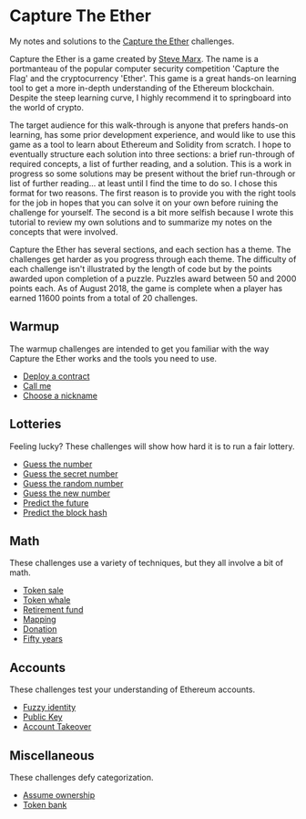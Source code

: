 # Capture The Ether
My notes and solutions to the [Capture the Ether](https://capturetheether.com/challenges/) challenges.

Capture the Ether is a game created by [Steve Marx](http://about.smarx.com/). The name is a portmanteau of the popular computer security competition 'Capture the Flag' and the cryptocurrency 'Ether'. This game is a great hands-on learning tool to get a more in-depth understanding of the Ethereum blockchain. Despite the steep learning curve, I highly recommend it to springboard into the world of crypto.

The target audience for this walk-through is anyone that prefers hands-on learning, has some prior development experience, and would like to use this game as a tool to learn about Ethereum and Solidity from scratch. I hope to eventually structure each solution into three sections: a brief run-through of required concepts, a list of further reading, and a solution. This is a work in progress so some solutions may be present without the brief run-through or list of further reading... at least until I find the time to do so. I chose this format for two reasons. The first reason is to provide you with the right tools for the job in hopes that you can solve it on your own before ruining the challenge for yourself. The second is a bit more selfish because I wrote this tutorial to review my own solutions and to summarize my notes on the concepts that were involved. 

Capture the Ether has several sections, and each section has a theme. The challenges get harder as you progress through each theme. The difficulty of each challenge isn't illustrated by the length of code but by the points awarded upon completion of a puzzle. Puzzles award between 50 and 2000 points each. As of August 2018, the game is complete when a player has earned 11600 points from a total of 20 challenges.

## Warmup
The warmup challenges are intended to get you familiar with the way Capture the Ether works and the tools you need to use.
* [Deploy a contract](https://github.com/neuetral/Capture-The-Ether/blob/master/deploy-contract.md)
* [Call me](https://github.com/neuetral/Capture-The-Ether/blob/master/call-me.md)
* [Choose a nickname](https://github.com/neuetral/Capture-The-Ether/blob/master/choose-nickname.md)

## Lotteries
Feeling lucky? These challenges will show how hard it is to run a fair lottery.

* [Guess the number](https://github.com/neuetral/Capture-The-Ether/blob/master/guess-number.md)
* [Guess the secret number](https://github.com/neuetral/Capture-The-Ether/blob/master/guess-secret.md)
* [Guess the random number]()
* [Guess the new number]()
* [Predict the future]()
* [Predict the block hash]()

## Math
These challenges use a variety of techniques, but they all involve a bit of math.

* [Token sale]()
* [Token whale]()
* [Retirement fund]()
* [Mapping]()
* [Donation]()
* [Fifty years]()

## Accounts
These challenges test your understanding of Ethereum accounts.

* [Fuzzy identity]()
* [Public Key]()
* [Account Takeover]()

## Miscellaneous
These challenges defy categorization.

* [Assume ownership]()
* [Token bank]()
